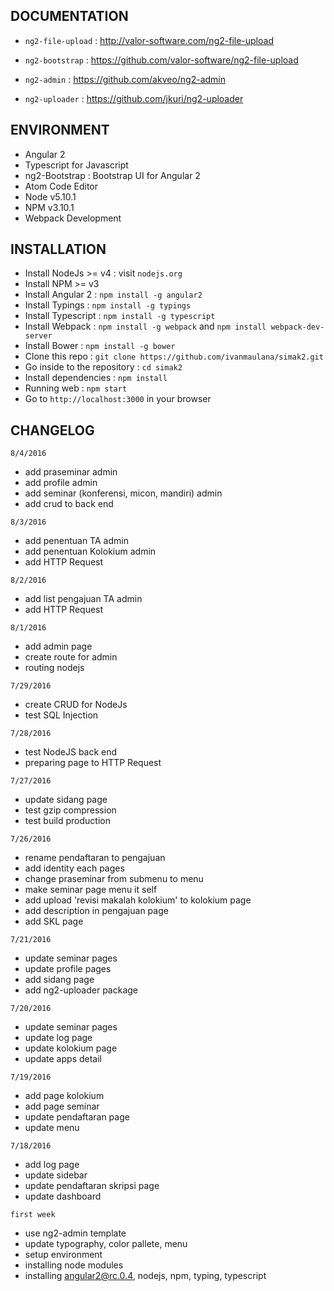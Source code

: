 ## DOCUMENTATION

- `ng2-file-upload` : http://valor-software.com/ng2-file-upload

- `ng2-bootstrap` : https://github.com/valor-software/ng2-file-upload

- `ng2-admin` : https://github.com/akveo/ng2-admin

- `ng2-uploader` : https://github.com/jkuri/ng2-uploader


## ENVIRONMENT

- Angular 2
- Typescript for Javascript
- ng2-Bootstrap : Bootstrap UI for Angular 2
- Atom Code Editor
- Node v5.10.1
- NPM v3.10.1
- Webpack Development


## INSTALLATION

- Install NodeJs >= v4 : visit `nodejs.org`
- Install NPM >= v3
- Install Angular 2 : `npm install -g angular2`
- Install Typings : `npm install -g typings`
- Install Typescript : `npm install -g typescript`
- Install Webpack : `npm install -g webpack` and `npm install webpack-dev-server`
- Install Bower : `npm install -g bower`
- Clone this repo : `git clone https://github.com/ivanmaulana/simak2.git`
- Go inside to the repository : `cd simak2`
- Install dependencies : `npm install`
- Running web : `npm start`
- Go to `http://localhost:3000` in your browser


## CHANGELOG

`8/4/2016`
- add praseminar admin
- add profile admin
- add seminar (konferensi, micon, mandiri) admin
- add crud to back end

`8/3/2016`
- add penentuan TA admin
- add penentuan Kolokium admin
- add HTTP Request

`8/2/2016`
- add list pengajuan TA admin
- add HTTP Request

`8/1/2016`
- add admin page
- create route for admin
- routing nodejs

`7/29/2016`
- create CRUD for NodeJs
- test SQL Injection

`7/28/2016`
- test NodeJS back end
- preparing page to HTTP Request

`7/27/2016`
- update sidang page
- test gzip compression
- test build production

`7/26/2016`
- rename pendaftaran to pengajuan
- add identity each pages
- change praseminar from submenu to menu
- make seminar page menu it self
- add upload 'revisi makalah kolokium' to kolokium page
- add description in pengajuan page
- add SKL page

`7/21/2016`
- update seminar pages
- update profile pages
- add sidang page
- add ng2-uploader package

`7/20/2016`
- update seminar pages
- update log page
- update kolokium page
- update apps detail

`7/19/2016`
- add page kolokium
- add page seminar
- update pendaftaran page
- update menu

`7/18/2016`
- add log page
- update sidebar
- update pendaftaran skripsi page
- update dashboard


`first week`
- use ng2-admin template
- update typography, color pallete, menu
- setup environment
- installing node modules
- installing angular2@rc.0.4, nodejs, npm, typing, typescript
